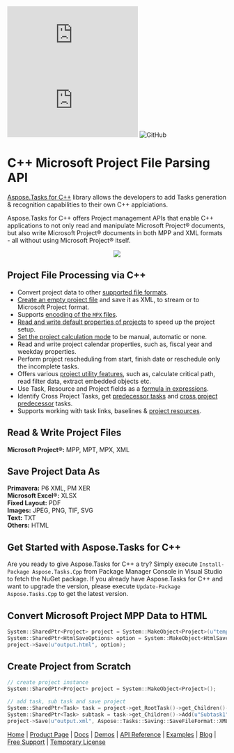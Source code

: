 ![Nuget](https://img.shields.io/nuget/v/Aspose.tasks.Cpp) ![Nuget](https://img.shields.io/nuget/dt/Aspose.tasks.Cpp) ![GitHub](https://img.shields.io/github/license/aspose-tasks/Aspose.tasks-for-C)
# C++ Microsoft Project File Parsing API

[Aspose.Tasks for C++](https://products.aspose.com/Tasks/cpp) library allows the developers to add Tasks generation & recognition capabilities to their own C++ applciations.

Aspose.Tasks for C++ offers Project management APIs that enable C++ applications to not only read and manipulate Microsoft Project&#174; documents, but also write Microsoft Project&#174; documents in both MPP and XML formats - all without using Microsoft Project&#174; itself.

<p align="center">
<a title="Download complete Aspose.Tasks for C++ source code" href="https://github.com/aspose-Tasks/Aspose.Tasks-for-C/archive/master.zip">
<img src="https://raw.github.com/AsposeExamples/java-examples-dashboard/master/images/downloadZip-Button-Large.png" />
</a>
</p>

## Project File Processing via C++

- Convert project data to other [supported file formats](https://docs.aspose.com/tasks/cpp/supported-file-formats/).
- [Create an empty project file](https://docs.aspose.com/tasks/cpp/creating-and-saving/) and save it as XML, to stream or to Microsoft Project format.
- Supports [encoding of the `MPX` files](https://docs.aspose.com/tasks/cpp/reading-project/).
- [Read and write default properties of projects](https://docs.aspose.com/tasks/cpp/default-project-properties/) to speed up the project setup.
- [Set the project calculation mode](https://docs.aspose.com/tasks/cpp/project-calculation-modes/) to be manual, automatic or none.
- Read and write project calendar properties, such as, fiscal year and weekday properties.
- Perform project rescheduling from start, finish date or reschedule only the incomplete tasks.
- Offers various [project utility features](https://docs.aspose.com/tasks/cpp/utility-features/), such as, calculate critical path, read filter data, extract embedded objects etc.
- Use Task, Resource and Project fields as a [formula in expressions](https://docs.aspose.com/tasks/cpp/formula-expressions/).
- Identify Cross Project Tasks, get [predecessor tasks](https://docs.aspose.com/tasks/cpp/predecessor-and-successor-tasks/) and [cross project predecessor](https://docs.aspose.com/tasks/cpp/cross-project-predecessors/) tasks.
- Supports working with task links, baselines & [project resources](https://docs.aspose.com/tasks/cpp/adding-resources/).

## Read & Write Project Files

**Microsoft Project®:** MPP, MPT, MPX, XML

## Save Project Data As

**Primavera:** P6 XML, PM XER\
**Microsoft Excel®:** XLSX\
**Fixed Layout:** PDF\
**Images:** JPEG, PNG, TIF, SVG\
**Text:** TXT\
**Others:** HTML

## Get Started with Aspose.Tasks for C++

Are you ready to give Aspose.Tasks for C++ a try? Simply execute `Install-Package Aspose.Tasks.Cpp` from Package Manager Console in Visual Studio to fetch the NuGet package. If you already have Aspose.Tasks for C++ and want to upgrade the version, please execute `Update-Package Aspose.Tasks.Cpp` to get the latest version.

## Convert Microsoft Project MPP Data to HTML

```c++
System::SharedPtr<Project> project = System::MakeObject<Project>(u"template.mpp");
System::SharedPtr<HtmlSaveOptions> option = System::MakeObject<HtmlSaveOptions>();
project->Save(u"output.html", option);
```

## Create Project from Scratch

```c++
// create project instance
System::SharedPtr<Project> project = System::MakeObject<Project>();

// add task, sub task and save project
System::SharedPtr<Task> task = project->get_RootTask()->get_Children()->Add(u"Summary1");
System::SharedPtr<Task> subtask = task->get_Children()->Add(u"Subtask1");
project->Save(u"output.xml", Aspose::Tasks::Saving::SaveFileFormat::XML);
```

[Home](https://www.aspose.com/) | [Product Page](https://products.aspose.com/tasks/cpp) | [Docs](https://docs.aspose.com/tasks/cpp/) | [Demos](https://products.aspose.app/tasks/family) | [API Reference](https://apireference.aspose.com/tasks/cpp) | [Examples](https://github.com/aspose-tasks/Aspose.Tasks-for-C) | [Blog](https://blog.aspose.com/category/tasks/) | [Free Support](https://forum.aspose.com/c/tasks) | [Temporary License](https://purchase.aspose.com/temporary-license)

